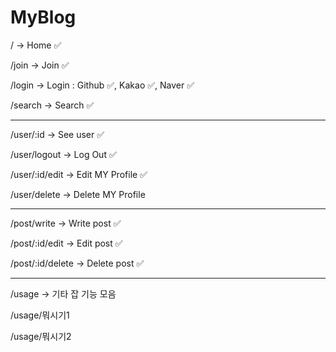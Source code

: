 # MyBlog

/ -> Home ✅

/join -> Join ✅

/login -> Login : Github ✅, Kakao ✅, Naver ✅

/search -> Search ✅

---

/user/:id -> See user ✅

/user/logout -> Log Out ✅

/user/:id/edit -> Edit MY Profile ✅

/user/delete -> Delete MY Profile

---

/post/write -> Write post ✅

/post/:id/edit -> Edit post ✅

/post/:id/delete -> Delete post ✅

---

/usage -> 기타 잡 기능 모음

/usage/뭐시기1

/usage/뭐시기2
